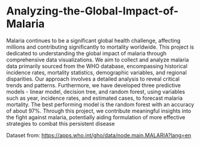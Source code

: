 # Analyzing-the-Global-Impact-of-Malaria

Malaria continues to be a significant global health challenge, affecting millions and contributing significantly to mortality worldwide. This project is dedicated to understanding the global impact of malaria through comprehensive data visualizations. We aim to collect and analyze malaria data primarily sourced from the WHO database, encompassing historical incidence rates, mortality statistics, demographic variables, and regional disparities. Our approach involves a detailed analysis to reveal critical trends and patterns. Furthermore, we have developed three predictive models - linear model, decision tree, and random forest, using variables such as year, incidence rates, and estimated cases, to forecast malaria mortality.  The best performing model is the random forest with an accuracy of about 97%. Through this project, we contribute meaningful insights into the fight against malaria, potentially aiding formulation of more effective strategies to combat this persistent disease

Dataset from:
https://apps.who.int/gho/data/node.main.MALARIA?lang=en

